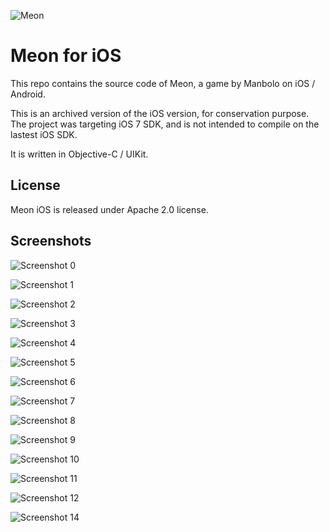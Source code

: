 ![Meon](docs/header_meon.png)

# Meon for iOS

This repo contains the source code of Meon, a game by Manbolo on iOS / Android.

This is an archived version of the iOS version, for conservation purpose. The project was targeting iOS 7 SDK, and is 
not intended to compile on the lastest iOS SDK.

It is written in Objective-C / UIKit.

## License

Meon iOS is released under Apache 2.0 license.

## Screenshots

![Screenshot 0](docs/Screenshot0.png)

![Screenshot 1](docs/Screenshot1.png)

![Screenshot 2](docs/Screenshot2.png)

![Screenshot 3](docs/Screenshot3.png)

![Screenshot 4](docs/Screenshot4.png)

![Screenshot 5](docs/Screenshot5.png)

![Screenshot 6](docs/Screenshot6.png)

![Screenshot 7](docs/Screenshot7.png)

![Screenshot 8](docs/Screenshot8.png)

![Screenshot 9](docs/Screenshot9.png)

![Screenshot 10](docs/Screenshot10.png)

![Screenshot 11](docs/Screenshot11.png)

![Screenshot 12](docs/Screenshot12.png)

![Screenshot 14](docs/Screenshot14.png)
